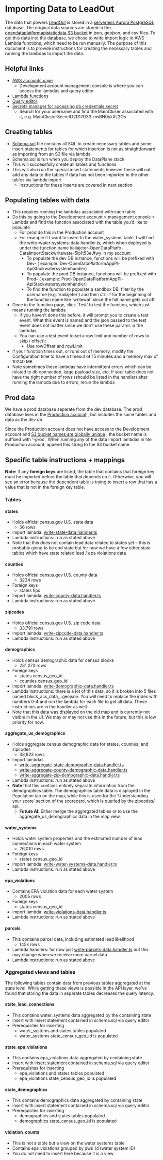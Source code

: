# Importing Data to LeadOut

The data that powers [LeadOut](https://leadout.blueconduit.com/) is stored in a
[serverless Aurora PostgreSQL](https://www.postgresql.org/) database. The
original data sources are stored in
the [opendataplatformapistaticdata S3 bucket](https://s3.console.aws.amazon.com/s3/buckets/opendataplatformapistaticdata?region=us-east-2&tab=objects)
in json, geojson, and csv files. To get this data into the database, we chose to
write import logic in AWS Lambda functions, which need to be run manually. The
purpose of this document is to provide instructions for creating the necessary
tables and running the lambdas to import the data.

## Helpful links

* [AWS accounts page](https://blueconduit.awsapps.com/start#/)
    * Development account management console is where you can access the lambdas
      and query editor
* [Lambda functions](https://us-east-2.console.aws.amazon.com/lambda/home?region=us-east-2#/functions)
* [Query editor](https://us-east-2.console.aws.amazon.com/rds/home?region=us-east-2#query-editor)
* [Secrets manager for accessing db credentials secret](https://us-east-2.console.aws.amazon.com/secretsmanager/listsecrets?region=us-east-2)
    * Search for your username and find the MainCluser associated with it, e.g.
      MainClusterSecretD2D17D33-msBN0ykXL2Os

## Creating tables

* [Schema.sql](../cdk/src/open-data-platform/data-plane/schema/schema.sql)
  file contains all SQL to create necessary tables and some insert statements
  for tables for which insertion is not as straightforward as importing from an
  S3 file via lambda
* Schema.sql is run when you deploy the DataPlane stack
* This will successfully create all tables and functions
* This will also run the special insert statements however these will not add
  any data to the tables if data has not been imported to the other tables via
  lambda import
    * Instructions for these inserts are covered in next section

## Populating tables with data

* This requires running the lambdas associated with each table
* Do this by going to the Development account > management console > Lambda and
  find the function associated with the table you’d like to populate
    * For prod do this in the Production account
    * For example if I want to insert to the water_systems table, I will find
      the write-water-systems-data.handler.ts, which when deployed is under the
      function name
      kailajeter-OpenDataPlatfo-DataImportStackwritewate-5lp1t53eJfwy in my
      account
        * To populate the dev DB instance, functions will be prefixed with
          Dev- (
          example:
          Dev-OpenDataPlatformAppPl-ApiStackwatersystemhandler)
        * To populate the prod DB instance, functions will be prefixed with
          Prod- (
          example: Prod-OpenDataPlatformAppPl-ApiStackwatersystemhandler)
        * To find the function to populate a sandbox DB, filter by the
          username (e.g. ‘kailajeter’) and then ctrl+f for the beginning of the
          function name like ‘writewat’ since the full name gets cut off
* Once in the function page, click ‘Test’ to test the function, which just means
  running the lambda
    * If you haven’t done this before, it will prompt you to create a test
      event. What this event is named and the json passed to the test event does
      not matter since we don’t use these params in the lambdas
    * You can use a test event to set a row limit and number of rows to skip (
      offset):
        * Use rowOffset and rowLimit
* If your function times out, or runs out of memory, modify the Configuration
  time to have a timeout of 15 minutes and a memory max of 10240 MB
* Note sometimes these lambdas have intermittent errors which can be related to
  db connection, large payload size, etc. If your table does not have the right
  number of rows (should be listed in the handler) after running the lambda due
  to errors, rerun the lambda

## Prod data

We have a prod database separate from the dev database. The prod database lives
in
the [Production account](https://us-east-2.console.aws.amazon.com/console/home?region=us-east-2#)
, but includes the same tables and data as the dev db.

Since the Production account does not have access to the Development account and
[S3 bucket names are globally unique](https://docs.aws.amazon.com/AmazonS3/latest/userguide/UsingBucket.html)
, the bucket name is suffixed with '-prod'. When running any of the data import
lambdas in hte Production account, append this string to the S3 bucket name.

## Specific table instructions + mappings

**Note:** If any **foreign keys** are listed, the table that contains that
foreign key must be imported before the table that depends on it. Otherwise, you
will see an error because the dependent table is trying to insert a row that has
a value that is not in the foreign key table.

### Tables

#### states

* Holds official census.gov U.S. state data
    * 56 rows
* Import lambda:
  [write-state-data.handler.ts](../cdk/src/open-data-platform/data-plane/data-import/write-state-data.handler.ts)
* Lambda instructions: run as stated above
* Note that this does not contain lead data related to states yet – this is
  probably going to be end state but for now we have a few other state tables
  which have state related lead / epa violations data

#### counties

* Holds official census.gov U.S. county data
    * 3234 rows
* Foreign keys
    * states fips
* Import lambda:
  [write-county-data.handler.ts](../cdk/src/open-data-platform/data-plane/data-import/write-county-data.handler.ts)
* Lambda instructions: run as stated above

#### zipcodes

* Holds official census.gov U.S. zip code data
    * 33,791 rows
* Import lambda:
  [write-zipcode-data.handler.ts](../cdk/src/open-data-platform/data-plane/data-import/write-zipcode-data.handler.ts)
* Lambda instructions: run as stated above

#### demographics

* Holds census demographic data for census blocks
    * 231,270 rows
* Foreign keys
    * states census_geo_id
    * counties census_geo_id
* Import lambda:
  [write-demographic-data.handler.ts](../cdk/src/open-data-platform/data-plane/data-import/write-demographic-data.handler.ts)
* Lambda instructions: there is a lot of this data, so it is broken into 5 files
  named block_acs_data_<index>
  .geojson. You will need to replace the index with numbers 0-4 and run the
  lambda for each file to get all data. These instructions are in the handler as
  well.
* Note that this data was displayed on the old map and is currently not visible
  in the UI. We may or may not use this in the future, but this is low priority
  for now.

#### aggregate_us_demographics

* Holds aggregate census demographic data for states, counties, and zipcodes
    * 33,823 rows
* Import lambdas
    * [write-aggregate-state-demographic-data.handler.ts](../cdk/src/open-data-platform/data-plane/data-import/write-aggregate-state-demographic-data.handler.ts)
    * [write-aggregate-county-demographic-data.handler.ts](../cdk/src/open-data-platform/data-plane/data-import/write-aggregate-county-demographic-data.handler.ts)
    * [write-aggregate-zip-demographic-data.handler.ts](../cdk/src/open-data-platform/data-plane/data-import/write-aggregate-zip-demographic-data.handler.ts)
* Lambda instructions: run as stated above
* **Note** that this contains entirely separate information from the
  demographics table. The demographics table data is displayed in the Population
  tab on the map, while this is used for the ‘Understanding your score’ section
  of the scorecard, which is queried by the zipcodes/ api.
    * **Future AI**: Either merge the aggregated tables or to use the
      aggregate_us_demographics data in the map view.

#### water_systems

* Holds water system properties and the estimated number of lead connections in
  each water system
    * 26,010 rows
* Foreign keys
    * states census_geo_id
* Import lambda:
  [write-water-systems-data.handler.ts](../cdk/src/open-data-platform/data-plane/data-import/write-water-systems-data.handler.ts)
* Lambda instructions: run as stated above

#### epa_violations

* Contains EPA violation data for each water system
    * 2005 rows
* Foreign keys
    * states census_geo_id
* Import lambda:
  [write-violations-data.handler.ts](../cdk/src/open-data-platform/data-plane/data-import/write-violations-data.handler.ts)
* Lambda instructions: run as stated above

#### parcels

* This contains parcel data, including estimated lead likelihood
    * 145k rows
* Lambda handlers: for now
  just [write-parcels-data.handler.ts](../cdk/src/open-data-platform/data-plane/data-import/write-parcels-data.handler.ts)
  but this may change when we receive more parcel data
* Lambda instructions: run as stated above

### Aggregated views and tables

The following tables contain data from previous tables aggregated at the state
level. While getting these views is possible in the API layer, we've found that
storing the data in separate tables decreases the query latency.

#### state_lead_connections

* This contains water_systems data aggregated by the containing state
* Insert with insert statement contained in schema.sql via query editor
* Prerequisites for inserting
    * water_systems and states tables populated
    * water_systems state_census_geo_id is populated

#### state_epa_violations

* This contains epa_violations data aggregated by containing state
* Insert with insert statement contained in schema.sql via query editor
* Prerequisites for inserting
    * epa_violations and states tables populated
    * epa_violations state_census_geo_id is populated

#### state_demographics

* This contains demographics data aggregated by containing state
* Insert with insert statement contained in schema.sql via query editor
* Prerequisites for inserting
    * demographics and states tables populated
    * demographics state_census_geo_id is populated

#### violation_counts

* This is not a table but a view on the water systems table
* Contains epa_violations grouped by pws_id (water system ID)
* You do not need to insert here because it is a view
